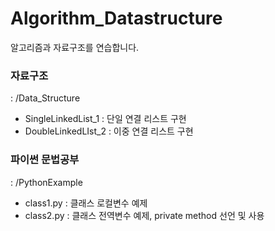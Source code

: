 # Algorithm_Datastructure
알고리즘과 자료구조를 연습합니다.

### 자료구조 
: /Data_Structure

- SingleLinkedList_1 : 단일 연결 리스트 구현
- DoubleLinkedLIst_2 : 이중 연결 리스트 구현 

### 파이썬 문법공부

: /PythonExample

- class1.py : 클래스 로컬변수 예제
- class2.py : 클래스 전역변수 예제, private method 선언 및 사용
